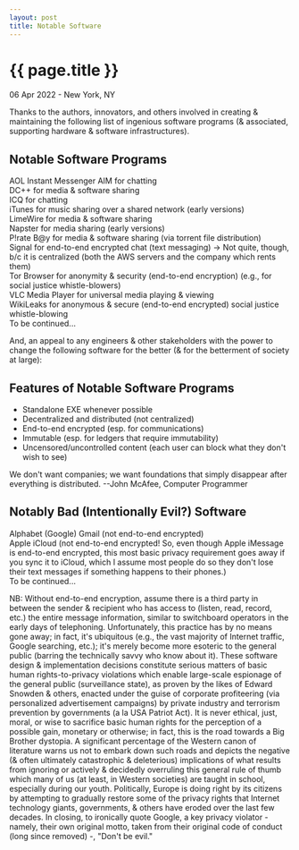 ```yaml
---
layout: post
title: Notable Software
---
```


{{ page.title }}
================

<p class="meta">06 Apr 2022 - New York, NY</p>

Thanks to the authors, innovators, and others involved in creating & maintaining the following list of ingenious software programs (& associated, supporting hardware & software infrastructures).

## Notable Software Programs
AOL Instant Messenger AIM for chatting  
DC++ for media & software sharing  
ICQ for chatting  
iTunes for music sharing over a shared network (early versions)  
LimeWire for media & software sharing  
Napster for media sharing (early versions)  
P!rate B@y for media & software sharing (via torrent file distribution)  
Signal for end-to-end encrypted chat (text messaging) -> Not quite, though, b/c it is centralized (both the AWS servers and the company which rents them)  
Tor Browser for anonymity & security (end-to-end encryption) (e.g., for social justice whistle-blowers)  
VLC Media Player for universal media playing & viewing  
WikiLeaks for anonymous & secure (end-to-end encrypted) social justice whistle-blowing  
To be continued...

And, an appeal to any engineers & other stakeholders with the power to change the following software for the better (& for the betterment of society at large):

## Features of Notable Software Programs
- Standalone EXE whenever possible
- Decentralized and distributed (not centralized)
- End-to-end encrypted (esp. for communications)
- Immutable (esp. for ledgers that require immutability)
- Uncensored/uncontrolled content (each user can block what they don't wish to see)


We don't want companies; we want foundations that simply disappear after everything is distributed. --John McAfee, Computer Programmer

## Notably Bad (Intentionally Evil?) Software
Alphabet (Google) Gmail (not end-to-end encrypted)  
Apple iCloud (not end-to-end encrypted! So, even though Apple iMessage is end-to-end encrypted, this most basic privacy requirement goes away if you sync it to iCloud, which I assume most people do so they don't lose their text messages if something happens to their phones.)  
To be continued...

NB: Without end-to-end encryption, assume there is a third party in between the sender & recipient who has access to (listen, read, record, etc.) the entire message information, similar to switchboard operators in the early days of telephoning. Unfortunately, this practice has by no means gone away; in fact, it's ubiquitous (e.g., the vast majority of Internet traffic, Google searching, etc.); it's merely become more esoteric to the general public (barring the technically savvy who know about it). These software design & implementation decisions constitute serious matters of basic human rights-to-privacy violations which enable large-scale espionage of the general public (surveillance state), as proven by the likes of Edward Snowden & others, enacted under the guise of corporate profiteering (via personalized advertisement campaigns) by private industry and terrorism prevention by governments (a la USA Patriot Act). It is never ethical, just, moral, or wise to sacrifice basic human rights for the perception of a possible gain, monetary or otherwise; in fact, this is the road towards a Big Brother dystopia. A significant percentage of the Western canon of literature warns us not to embark down such roads and depicts the negative (& often ultimately catastrophic & deleterious) implications of what results from ignoring or actively & decidedly overruling this general rule of thumb which many of us (at least, in Western societies) are taught in school, especially during our youth. Politically, Europe is doing right by its citizens by attempting to gradually restore some of the privacy rights that Internet technology giants, governments, & others have eroded over the last few decades. In closing, to ironically quote Google, a key privacy violator - namely, their own original motto, taken from their original code of conduct (long since removed) -, "Don't be evil."